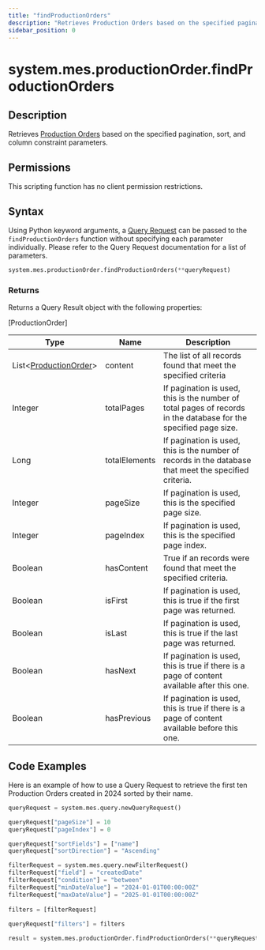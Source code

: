 ```yaml
---
title: "findProductionOrders"
description: "Retrieves Production Orders based on the specified pagination, sort, and column constraint parameters."
sidebar_position: 0
---
```


# system.mes.productionOrder.findProductionOrders

## Description

Retrieves [Production Orders](../../data-model/production-order-model/production-order.md) based on the specified pagination, sort, and column constraint parameters.

## Permissions

This scripting function has no client permission restrictions.

## Syntax
Using Python keyword arguments, a [Query Request](../query-script-api/query-request.md) can be passed to the `findProductionOrders` function
without specifying each parameter individually. Please refer to the Query Request documentation for a list of parameters.
```python
system.mes.productionOrder.findProductionOrders(**queryRequest)
```

### Returns

Returns a Query Result object with the following properties:

[ProductionOrder]

| Type                                                                                   | Name          | Description                                                                                                      |
|----------------------------------------------------------------------------------------| ------------- | ---------------------------------------------------------------------------------------------------------------- |
| List\<[ProductionOrder](../../data-model/production-order-model/production-order.md)> | content       | The list of all records found that meet the specified criteria                                                   |
| Integer                                                                                | totalPages    | If pagination is used, this is the number of total pages of records in the database for the specified page size. |
| Long                                                                                   | totalElements | If pagination is used, this is the number of records in the database that meet the specified criteria.           |
| Integer                                                                                | pageSize      | If pagination is used, this is the specified page size.                                                          |
| Integer                                                                                | pageIndex     | If pagination is used, this is the specified page index.                                                         |
| Boolean                                                                                | hasContent    | True if an records were found that meet the specified criteria.                                                  |
| Boolean                                                                                | isFirst       | If pagination is used, this is true if the first page was returned.                                              |
| Boolean                                                                                | isLast        | If pagination is used, this is true if the last page was returned.                                               |
| Boolean                                                                                | hasNext       | If pagination is used, this is true if there is a page of content available after this one.                      |
| Boolean                                                                                | hasPrevious   | If pagination is used, this is true if there is a page of content available before this one.                     |

## Code Examples

Here is an example of how to use a Query Request to retrieve the first ten Production Orders created in 2024 sorted by their
name.


```python
queryRequest = system.mes.query.newQueryRequest()  

queryRequest["pageSize"] = 10
queryRequest["pageIndex"] = 0

queryRequest["sortFields"] = ["name"]
queryRequest["sortDirection"] = "Ascending"

filterRequest = system.mes.query.newFilterRequest()  
filterRequest["field"] = "createdDate"  
filterRequest["condition"] = "between"  
filterRequest["minDateValue"] = "2024-01-01T00:00:00Z"
filterRequest["maxDateValue"] = "2025-01-01T00:00:00Z"
    
filters = [filterRequest]  
  
queryRequest["filters"] = filters  

result = system.mes.productionOrder.findProductionOrders(**queryRequest)
```

